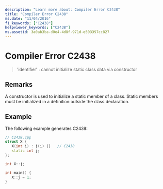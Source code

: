 ```yaml
---
description: "Learn more about: Compiler Error C2438"
title: "Compiler Error C2438"
ms.date: "11/04/2016"
f1_keywords: ["C2438"]
helpviewer_keywords: ["C2438"]
ms.assetid: 3a0ab3ba-d0e4-4d8f-971d-e503397cc827
---
```

# Compiler Error C2438

> 'identifier' : cannot initialize static class data via constructor

## Remarks

A constructor is used to initialize a static member of a class. Static members must be initialized in a definition outside the class declaration.

## Example

The following example generates C2438:

```cpp
// C2438.cpp
struct X {
   X(int i) : j(i) {}   // C2438
   static int j;
};

int X::j;

int main() {
   X::j = 1;
}
```
